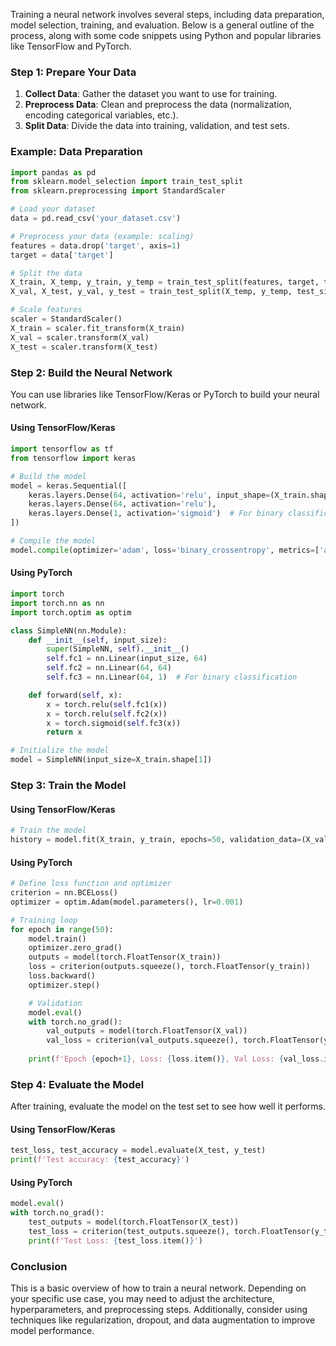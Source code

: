Training a neural network involves several steps, including data preparation, model selection, training, and evaluation. Below is a general outline of the process, along with some code snippets using Python and popular libraries like TensorFlow and PyTorch.

### Step 1: Prepare Your Data

1. **Collect Data**: Gather the dataset you want to use for training.
2. **Preprocess Data**: Clean and preprocess the data (normalization, encoding categorical variables, etc.).
3. **Split Data**: Divide the data into training, validation, and test sets.

### Example: Data Preparation

```python
import pandas as pd
from sklearn.model_selection import train_test_split
from sklearn.preprocessing import StandardScaler

# Load your dataset
data = pd.read_csv('your_dataset.csv')

# Preprocess your data (example: scaling)
features = data.drop('target', axis=1)
target = data['target']

# Split the data
X_train, X_temp, y_train, y_temp = train_test_split(features, target, test_size=0.2, random_state=42)
X_val, X_test, y_val, y_test = train_test_split(X_temp, y_temp, test_size=0.5, random_state=42)

# Scale features
scaler = StandardScaler()
X_train = scaler.fit_transform(X_train)
X_val = scaler.transform(X_val)
X_test = scaler.transform(X_test)
```

### Step 2: Build the Neural Network

You can use libraries like TensorFlow/Keras or PyTorch to build your neural network.

#### Using TensorFlow/Keras

```python
import tensorflow as tf
from tensorflow import keras

# Build the model
model = keras.Sequential([
    keras.layers.Dense(64, activation='relu', input_shape=(X_train.shape[1],)),
    keras.layers.Dense(64, activation='relu'),
    keras.layers.Dense(1, activation='sigmoid')  # For binary classification
])

# Compile the model
model.compile(optimizer='adam', loss='binary_crossentropy', metrics=['accuracy'])
```

#### Using PyTorch

```python
import torch
import torch.nn as nn
import torch.optim as optim

class SimpleNN(nn.Module):
    def __init__(self, input_size):
        super(SimpleNN, self).__init__()
        self.fc1 = nn.Linear(input_size, 64)
        self.fc2 = nn.Linear(64, 64)
        self.fc3 = nn.Linear(64, 1)  # For binary classification

    def forward(self, x):
        x = torch.relu(self.fc1(x))
        x = torch.relu(self.fc2(x))
        x = torch.sigmoid(self.fc3(x))
        return x

# Initialize the model
model = SimpleNN(input_size=X_train.shape[1])
```

### Step 3: Train the Model

#### Using TensorFlow/Keras

```python
# Train the model
history = model.fit(X_train, y_train, epochs=50, validation_data=(X_val, y_val))
```

#### Using PyTorch

```python
# Define loss function and optimizer
criterion = nn.BCELoss()
optimizer = optim.Adam(model.parameters(), lr=0.001)

# Training loop
for epoch in range(50):
    model.train()
    optimizer.zero_grad()
    outputs = model(torch.FloatTensor(X_train))
    loss = criterion(outputs.squeeze(), torch.FloatTensor(y_train))
    loss.backward()
    optimizer.step()

    # Validation
    model.eval()
    with torch.no_grad():
        val_outputs = model(torch.FloatTensor(X_val))
        val_loss = criterion(val_outputs.squeeze(), torch.FloatTensor(y_val))
    
    print(f'Epoch {epoch+1}, Loss: {loss.item()}, Val Loss: {val_loss.item()}')
```

### Step 4: Evaluate the Model

After training, evaluate the model on the test set to see how well it performs.

#### Using TensorFlow/Keras

```python
test_loss, test_accuracy = model.evaluate(X_test, y_test)
print(f'Test accuracy: {test_accuracy}')
```

#### Using PyTorch

```python
model.eval()
with torch.no_grad():
    test_outputs = model(torch.FloatTensor(X_test))
    test_loss = criterion(test_outputs.squeeze(), torch.FloatTensor(y_test))
    print(f'Test Loss: {test_loss.item()}')
```

### Conclusion

This is a basic overview of how to train a neural network. Depending on your specific use case, you may need to adjust the architecture, hyperparameters, and preprocessing steps. Additionally, consider using techniques like regularization, dropout, and data augmentation to improve model performance.